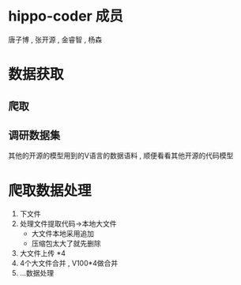 # hippo-coder 成员
唐子博 , 张开源 , 金睿智 , 杨森
# 数据获取
## 爬取
## 调研数据集
其他的开源的模型用到的V语言的数据语料 , 顺便看看其他开源的代码模型
# 爬取数据处理
1. 下文件
2. 处理文件提取代码->本地大文件
    - 大文件本地采用追加
    - 压缩包太大了就先删除
3. 大文件上传 *4
4. 4个大文件合并 , V100*4做合并
5. ...数据处理